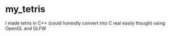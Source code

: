 # my_tetris
I made tetris in C++ (could honestly convert into C real easily though) using OpenGL and GLFW
